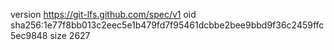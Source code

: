 version https://git-lfs.github.com/spec/v1
oid sha256:1e77f8bb013c2eec5e1b479fd7f95461dcbbe2bee9bbd9f36c2459ffc5ec9848
size 2627
